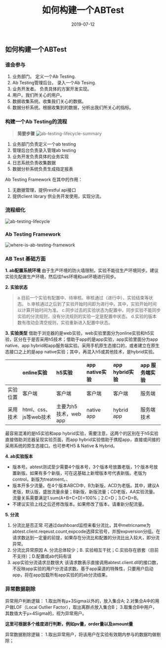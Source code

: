 ﻿---
title: 如何构建一个ABTest
categories:
- ABTest
tags:
- ABTest

mathjax: true
copyright: true
abbrlink: ABTestbuilding
date: 2019-07-12
---

## 如何构建一个ABTest

### 谁会参与
1. 业务部门。 定义一个Ab Testing.
2. Ab Testing管理后台。 录入一个Ab Tesing.
3. 业务开发者。 负责具体的方案开发实现。
4. 用户。我们所关心的用户。
5. 数据收集系统。收集我们关心的数据。
6. 数据分析系统。根据收集到的数据，分析出我们所关心的指标。

<!--more-->

### 构建一个Ab Testing的流程

>**简要步骤**
![ab-testing-lifecycle-summary](https://mzxie-image.oss-cn-hangzhou.aliyuncs.com/algorithm/Abtest/Abtest-4.jpg)

1. 业务部门负责定义一个ab testing
2. 管理后台负责录入管理ab testing
3. 业务开发负责具体的业务实现
4. 日志系统负责收集数据
5. 数据分析系统负责生成指定报表

Ab Testing Framework 在其中的作用：
1. 无数据管理，提供restful api接口
2. 提供client library 供业务开发使用，实现分流。


### 流程细化
![ab-testing-lifecycle](https://mzxie-image.oss-cn-hangzhou.aliyuncs.com/algorithm/Abtest/ABtest-3.png)

### Ab Testing Framework
![where-is-ab-testing-framework](https://mzxie-image.oss-cn-hangzhou.aliyuncs.com/algorithm/Abtest/Abtest-6.png)

### AB Test 基础方面

**1. ab配置系统环境**
由于生产环境的防火墙限制，实验不能往生产环境同步。建议实验先配置生产环境，然后往fws环境和uat环境进行同步。

**2. 实验状态**
>a.目前一个实验有配置中、待审核、审核通过（进行中）、实验结束等状态。
b.审核通过之后到了实验开始时间即为进行中。其中，实验开始时间以计算开始时间为准。
c.同步过去的实验状态为配置中。同步实验不能同步实验的分流规则，没有分流规则的实验一定是配置中状态。
d.实验的版本数有改动会清空规则，实验重新进入配置中状态。

**3. 实验类型**
借助于浏览器的是web实验，web实验里面分为online实验和h5实验，区分在于是否采用h5技术；借助于app的是app实验，app实验里面分为app native、app hybrid和app服务端实验。采用手机原生态接口的，或者建立在原生态接口之上的是app native实验；其中，再混入h5或其他技术，是hybrid实验。

|| online实验 | h5实验 | app native实验 | app hybrid实验 | app 服务端实验 |
| :---: | :--- | :--- | :--- | :--- | :--- | 
| 实验位置 | 客户端	| 客户端 | 客户端 |	客户端 | 服务端 |
| 采用技术 | html、css、js等web技术 | 主要为h5技术，web app | native app |	hybrid app |	服务端技术 |

最容易混淆的是h5实验和app hybrid实验，需要注意，这两个的区别在于h5实验直接借助浏览器呈现实验页面，而app hybrid实验借助于携程app，直接或间接的采用系统的原生态接口。也可参考H5 & Native & Hybrid。

**4. ab实验版本**

- 版本号。abtest测试至少需要4个版本号，3个版本号放置老版，1个版本号放置新版。如果有多个新版，可在这基础上新增版本号代表新版。老版为control，新版为treatment。、
- 版本开多少流量。在4个版本ABCD中，B为新版，ACD为老版。其中，建议A老版，默认版，盛放流量余量；B新版，新版流量；CD老版，AA实验流量。流量关系需要满足1.sum(A+B+C+D)=100%；2.C=D；3.C+D=B。
- 不建议实验上线之后还修改版本。如果修改了版本，请重新分配流量。

**5. 分流**

1. 分流比是否正常
可通过dashboard监控来看分流比，其中metricname为abtest.client.reqeust.count,expcode选择实验号，并按expversion分组。在请求数达到一定量的前提，如果存在分流比和配置的分流比出入较大，即分流异常。
2. 分流比异常原因
A. 分流总体较少；B. 实验相互干扰；C.实验存在嵌套（目前不支持）；D.配置或ab代码有误
3. app实验分流请求总数很大
该请求数表示直接调用abtest.client.dll的接口数，不反映app实验的用户分流请求数。基于app渠道的特殊性，只要用户启动app，将在app加载所有app实验的的ab分流结果。

### 异常数据剔除

异常用户判断逻辑：
1.取出所有μ+3Sigma以外的，放入集合A;
2.对集合A中的用户做LOF（Local Outlier Factor），取出离群点放入集合B；
3.取集合B中用户，其数值大于μ+4Sigma的，视为异常用户。

**这里可根据多个维度进行判断，例如pv量，order量以及amount量**

异常数据剔除逻辑：
1.取出异常用户，将该用户在实验有效期内参与的数据均做剔除；
